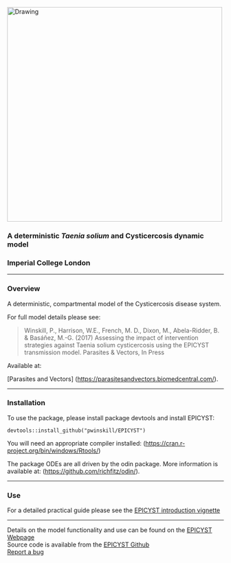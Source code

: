 <img src="https://github.com/pwinskill/EPICYST/blob/master/EPICYST_logo.png?raw=true" alt="Drawing" style="width: 500px;"/>

### A deterministic *Taenia solium* and Cysticercosis dynamic model
### Imperial College London
  
-----
  
### Overview
A deterministic, compartmental model of the Cysticercosis disease system.

For full model details please see:

> Winskill, P., Harrison, W.E., French, M. D., Dixon, M., Abela-Ridder, B. & Basáñez, M.-G. (2017) Assessing the impact of intervention strategies against Taenia solium cysticercosis using the EPICYST transmission model. Parasites & Vectors, In Press

Available at:

[Parasites and Vectors] (https://parasitesandvectors.biomedcentral.com/).
    
-----
  
### Installation
To use the package, please install package devtools and install EPICYST:

`devtools::install_github("pwinskill/EPICYST")`

You will need an appropriate compiler installed:
(https://cran.r-project.org/bin/windows/Rtools/)

The package ODEs are all driven by the odin package. More information is available at:
(https://github.com/richfitz/odin/).
    
-----

### Use

For a detailed practical guide please see the [EPICYST introduction vignette](https://pwinskill.github.io/EPICYST/articles)
  
----
  
Details on the model functionality and use can be found on the [EPICYST Webpage](https://pwinskill.github.io/EPICYST/)  
Source code is available from the [EPICYST Github](https://github.com/pwinskill/EPICYST/)  
[Report a bug](https://github.com/pwinskill/EPICYST/issues)

